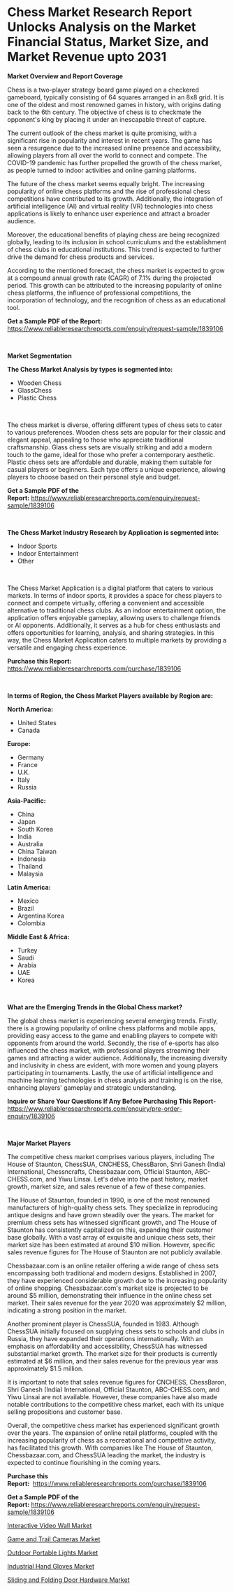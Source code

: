 <p><h1>Chess Market Research Report Unlocks Analysis on the Market Financial Status, Market Size, and Market Revenue upto 2031</h1></p><p><strong>Market Overview and Report Coverage</strong></p>
<p><p>Chess is a two-player strategy board game played on a checkered gameboard, typically consisting of 64 squares arranged in an 8x8 grid. It is one of the oldest and most renowned games in history, with origins dating back to the 6th century. The objective of chess is to checkmate the opponent's king by placing it under an inescapable threat of capture.</p><p>The current outlook of the chess market is quite promising, with a significant rise in popularity and interest in recent years. The game has seen a resurgence due to the increased online presence and accessibility, allowing players from all over the world to connect and compete. The COVID-19 pandemic has further propelled the growth of the chess market, as people turned to indoor activities and online gaming platforms.</p><p>The future of the chess market seems equally bright. The increasing popularity of online chess platforms and the rise of professional chess competitions have contributed to its growth. Additionally, the integration of artificial intelligence (AI) and virtual reality (VR) technologies into chess applications is likely to enhance user experience and attract a broader audience.</p><p>Moreover, the educational benefits of playing chess are being recognized globally, leading to its inclusion in school curriculums and the establishment of chess clubs in educational institutions. This trend is expected to further drive the demand for chess products and services.</p><p>According to the mentioned forecast, the chess market is expected to grow at a compound annual growth rate (CAGR) of 7.1% during the projected period. This growth can be attributed to the increasing popularity of online chess platforms, the influence of professional competitions, the incorporation of technology, and the recognition of chess as an educational tool.</p></p>
<p><strong>Get a Sample PDF of the Report:</strong> <a href="https://www.reliableresearchreports.com/enquiry/request-sample/1839106">https://www.reliableresearchreports.com/enquiry/request-sample/1839106</a></p>
<p>&nbsp;</p>
<p><strong>Market Segmentation</strong></p>
<p><strong>The Chess Market Analysis by types is segmented into:</strong></p>
<p><ul><li>Wooden Chess</li><li>GlassChess</li><li>Plastic Chess</li></ul></p>
<p>&nbsp;</p>
<p><p>The chess market is diverse, offering different types of chess sets to cater to various preferences. Wooden chess sets are popular for their classic and elegant appeal, appealing to those who appreciate traditional craftsmanship. Glass chess sets are visually striking and add a modern touch to the game, ideal for those who prefer a contemporary aesthetic. Plastic chess sets are affordable and durable, making them suitable for casual players or beginners. Each type offers a unique experience, allowing players to choose based on their personal style and budget.</p></p>
<p><strong>Get a Sample PDF of the Report:</strong>&nbsp;<a href="https://www.reliableresearchreports.com/enquiry/request-sample/1839106">https://www.reliableresearchreports.com/enquiry/request-sample/1839106</a></p>
<p>&nbsp;</p>
<p><strong>The Chess Market Industry Research by Application is segmented into:</strong></p>
<p><ul><li>Indoor Sports</li><li>Indoor Entertainment</li><li>Other</li></ul></p>
<p>&nbsp;</p>
<p><p>The Chess Market Application is a digital platform that caters to various markets. In terms of indoor sports, it provides a space for chess players to connect and compete virtually, offering a convenient and accessible alternative to traditional chess clubs. As an indoor entertainment option, the application offers enjoyable gameplay, allowing users to challenge friends or AI opponents. Additionally, it serves as a hub for chess enthusiasts and offers opportunities for learning, analysis, and sharing strategies. In this way, the Chess Market Application caters to multiple markets by providing a versatile and engaging chess experience.</p></p>
<p><strong>Purchase this Report:</strong>&nbsp; <a href="https://www.reliableresearchreports.com/purchase/1839106">https://www.reliableresearchreports.com/purchase/1839106</a></p>
<p>&nbsp;</p>
<p><strong>In terms of Region, the Chess Market Players available by Region are:</strong></p>
<p>
    <p> <strong> North America: </strong>
        <ul>
            <li>United States</li>
            <li>Canada</li>
        </ul>
        </p> 
    <p> <strong> Europe: </strong>
        <ul>
            <li>Germany</li>
            <li>France</li>
            <li>U.K.</li>
            <li>Italy</li>
            <li>Russia</li>
        </ul>
        </p> 
    <p> <strong> Asia-Pacific: </strong>
        <ul>
            <li>China</li>
            <li>Japan</li>
            <li>South Korea</li>
            <li>India</li>
            <li>Australia</li>
            <li>China Taiwan</li>
            <li>Indonesia</li>
            <li>Thailand</li>
            <li>Malaysia</li>
        </ul>
        </p> 
    <p> <strong> Latin America: </strong>
        <ul>
            <li>Mexico</li>
            <li>Brazil</li>
            <li>Argentina Korea</li>
            <li>Colombia</li>
        </ul>
        </p> 
    <p> <strong> Middle East & Africa: </strong>
        <ul>
            <li>Turkey</li>
            <li>Saudi</li>
            <li>Arabia</li>
            <li>UAE</li>
            <li>Korea</li>
        </ul>
    </p>
    </p>
<p>&nbsp;</p>
<p><strong>What are the Emerging Trends in the Global Chess market?</strong></p>
<p><p>The global chess market is experiencing several emerging trends. Firstly, there is a growing popularity of online chess platforms and mobile apps, providing easy access to the game and enabling players to compete with opponents from around the world. Secondly, the rise of e-sports has also influenced the chess market, with professional players streaming their games and attracting a wider audience. Additionally, the increasing diversity and inclusivity in chess are evident, with more women and young players participating in tournaments. Lastly, the use of artificial intelligence and machine learning technologies in chess analysis and training is on the rise, enhancing players' gameplay and strategic understanding.</p></p>
<p><strong>Inquire or Share Your Questions If Any Before Purchasing This Report</strong>- <a href="https://www.reliableresearchreports.com/enquiry/pre-order-enquiry/1839106">https://www.reliableresearchreports.com/enquiry/pre-order-enquiry/1839106</a></p>
<p>&nbsp;</p>
<p><strong>Major Market Players</strong></p>
<p><p>The competitive chess market comprises various players, including The House of Staunton, ChessSUA, CNCHESS, ChessBaron, Shri Ganesh (India) International, Chessncrafts, Chessbazaar.com, Official Staunton, ABC-CHESS.com, and Yiwu Linsai. Let's delve into the past history, market growth, market size, and sales revenue of a few of these companies.</p><p>The House of Staunton, founded in 1990, is one of the most renowned manufacturers of high-quality chess sets. They specialize in reproducing antique designs and have grown steadily over the years. The market for premium chess sets has witnessed significant growth, and The House of Staunton has consistently capitalized on this, expanding their customer base globally. With a vast array of exquisite and unique chess sets, their market size has been estimated at around $10 million. However, specific sales revenue figures for The House of Staunton are not publicly available.</p><p>Chessbazaar.com is an online retailer offering a wide range of chess sets encompassing both traditional and modern designs. Established in 2007, they have experienced considerable growth due to the increasing popularity of online shopping. Chessbazaar.com's market size is projected to be around $5 million, demonstrating their influence in the online chess set market. Their sales revenue for the year 2020 was approximately $2 million, indicating a strong position in the market.</p><p>Another prominent player is ChessSUA, founded in 1983. Although ChessSUA initially focused on supplying chess sets to schools and clubs in Russia, they have expanded their operations internationally. With an emphasis on affordability and accessibility, ChessSUA has witnessed substantial market growth. The market size for their products is currently estimated at $6 million, and their sales revenue for the previous year was approximately $1.5 million.</p><p>It is important to note that sales revenue figures for CNCHESS, ChessBaron, Shri Ganesh (India) International, Official Staunton, ABC-CHESS.com, and Yiwu Linsai are not available. However, these companies have also made notable contributions to the competitive chess market, each with its unique selling propositions and customer base.</p><p>Overall, the competitive chess market has experienced significant growth over the years. The expansion of online retail platforms, coupled with the increasing popularity of chess as a recreational and competitive activity, has facilitated this growth. With companies like The House of Staunton, Chessbazaar.com, and ChessSUA leading the market, the industry is expected to continue flourishing in the coming years.</p></p>
<p><strong>Purchase this Report:</strong>&nbsp;&nbsp;<a href="https://www.reliableresearchreports.com/purchase/1839106">https://www.reliableresearchreports.com/purchase/1839106</a></p>
<p></p>
<p><strong>Get a Sample PDF of the Report:</strong>&nbsp;<a href="https://www.reliableresearchreports.com/enquiry/request-sample/1839106">https://www.reliableresearchreports.com/enquiry/request-sample/1839106</a></p>
<p><p><a href="https://github.com/vimar16th/Market-Research-Report-List-2/blob/main/interactive-video-wall-market.md">Interactive Video Wall Market</a></p><p><a href="https://github.com/luckyshygirl/Market-Research-Report-List-2/blob/main/game-and-trail-cameras-market.md">Game and Trail Cameras Market</a></p><p><a href="https://github.com/sofayahoo2023/Market-Research-Report-List-2/blob/main/outdoor-portable-lights-market.md">Outdoor Portable Lights Market</a></p><p><a href="https://github.com/pizolina/Market-Research-Report-List-2/blob/main/industrial-hand-gloves-market.md">Industrial Hand Gloves Market</a></p><p><a href="https://github.com/gdfhhhj/Market-Research-Report-List-2/blob/main/sliding-and-folding-door-hardware-market.md">Sliding and Folding Door Hardware Market</a></p></p>